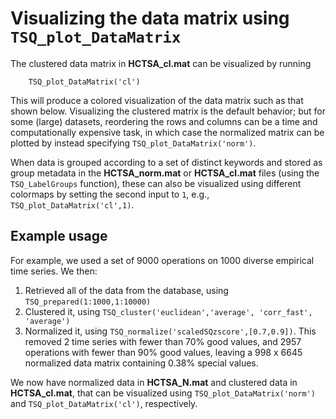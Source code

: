 # Visualizing the data matrix using `TSQ_plot_DataMatrix`
<!--{#sec:visualizing}-->

<!--There are many tasks that involve understanding the rich structure contained in data matrices by visualizing them.-->
<!--In this section we describe some basic tools we have developed to visualize the behavior of time series and operations in the data matrix.-->

<!--### Visualizing the data matrix using -->
<!--{#sec:visDatamatrix}-->

The clustered data matrix in **HCTSA_cl.mat** can be visualized by running

        TSQ_plot_DataMatrix('cl')

This will produce a colored visualization of the data matrix such as that shown below.
Visualizing the clustered matrix is the default behavior; but for some (large) datasets, reordering the rows and columns can be a time and computationally expensive task, in which case the normalized matrix can be plotted by instead specifying `TSQ_plot_DataMatrix('norm')`.

When data is grouped according to a set of distinct keywords and stored as group metadata in the **HCTSA_norm.mat** or **HCTSA_cl.mat** files (using the `TSQ_LabelGroups` function), these can also be visualized using different colormaps by setting the second input to `1`, e.g., `TSQ_plot_DataMatrix('cl',1)`.

## Example usage

For example, we used a set of 9000 operations on 1000 diverse empirical time series.
We then:
1. Retrieved all of the data from the database, using `TSQ_prepared(1:1000,1:10000)`
3. Clustered it, using `TSQ_cluster('euclidean','average', 'corr_fast', 'average')`
2. Normalized it, using `TSQ_normalize('scaledSQzscore',[0.7,0.9])`. This removed 2 time series with fewer than 70% good values, and 2957 operations with fewer than 90% good values, leaving a 998 x 6645 normalized data matrix containing 0.38% special values.

We now have normalized data in **HCTSA_N.mat** and clustered data in **HCTSA_cl.mat**, that can be visualized using `TSQ_plot_DataMatrix('norm')` and `TSQ_plot_DataMatrix('cl')`, respectively.
